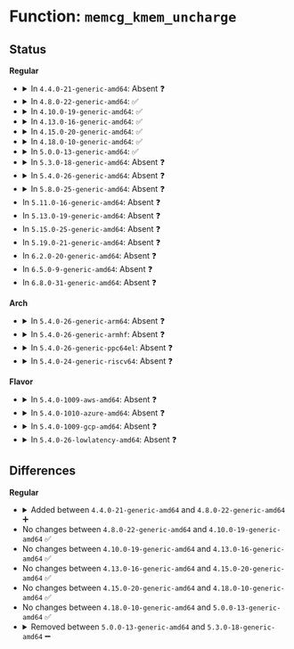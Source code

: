 # Function: <code>memcg_kmem_uncharge</code>

## Status
<b>Regular</b>
<ul>
<li>
<details>
<summary>In <code>4.4.0-21-generic-amd64</code>: Absent ❓</summary>

```json
{
  "name": "memcg_kmem_uncharge",
  "collision_type": "Unique Static",
  "inline_type": "Full",
  "funcs": [
    {
      "addr": 18446744071580504226,
      "name": "memcg_kmem_uncharge",
      "external": false,
      "loc": "include/linux/memcontrol.h:804",
      "file": "mm/page_alloc.c",
      "inline": "declared, inlined",
      "caller_inline": [
        "mm/page_alloc.c:__free_kmem_pages"
      ],
      "caller_func": []
    }
  ],
  "symbols": []
}
```
</details>
</li>
<li>
<details>
<summary>In <code>4.8.0-22-generic-amd64</code>: ✅</summary>

```c
void memcg_kmem_uncharge(struct page * page, int order)
```

```json
{
  "name": "memcg_kmem_uncharge",
  "collision_type": "Unique Global",
  "inline_type": "No",
  "funcs": [
    {
      "addr": 18446744071581087888,
      "name": "memcg_kmem_uncharge",
      "external": true,
      "loc": "mm/memcontrol.c:2366",
      "file": "mm/memcontrol.c",
      "inline": "seen, unknown",
      "caller_inline": [],
      "caller_func": [
        "mm/page_alloc.c:free_hot_cold_page",
        "mm/page_alloc.c:__free_pages_ok",
        "mm/slub.c:__free_slab",
        "fs/pipe.c:anon_pipe_buf_steal"
      ]
    }
  ],
  "symbols": [
    {
      "addr": 18446744071581087888,
      "name": "memcg_kmem_uncharge",
      "section": ".text",
      "bind": "STB_GLOBAL",
      "size": 187
    }
  ]
}
```
</details>
</li>
<li>
<details>
<summary>In <code>4.10.0-19-generic-amd64</code>: ✅</summary>

```c
void memcg_kmem_uncharge(struct page * page, int order)
```

```json
{
  "name": "memcg_kmem_uncharge",
  "collision_type": "Unique Global",
  "inline_type": "No",
  "funcs": [
    {
      "addr": 18446744071581162880,
      "name": "memcg_kmem_uncharge",
      "external": true,
      "loc": "mm/memcontrol.c:2339",
      "file": "mm/memcontrol.c",
      "inline": "seen, unknown",
      "caller_inline": [],
      "caller_func": [
        "mm/page_alloc.c:free_hot_cold_page",
        "mm/page_alloc.c:__free_pages_ok",
        "mm/slub.c:__free_slab",
        "fs/pipe.c:anon_pipe_buf_steal"
      ]
    }
  ],
  "symbols": [
    {
      "addr": 18446744071581162880,
      "name": "memcg_kmem_uncharge",
      "section": ".text",
      "bind": "STB_GLOBAL",
      "size": 187
    }
  ]
}
```
</details>
</li>
<li>
<details>
<summary>In <code>4.13.0-16-generic-amd64</code>: ✅</summary>

```c
void memcg_kmem_uncharge(struct page * page, int order)
```

```json
{
  "name": "memcg_kmem_uncharge",
  "collision_type": "Unique Global",
  "inline_type": "No",
  "funcs": [
    {
      "addr": 18446744071581210608,
      "name": "memcg_kmem_uncharge",
      "external": true,
      "loc": "mm/memcontrol.c:2348",
      "file": "mm/memcontrol.c",
      "inline": "seen, unknown",
      "caller_inline": [],
      "caller_func": [
        "mm/page_alloc.c:free_hot_cold_page",
        "mm/page_alloc.c:__free_pages_ok",
        "mm/slub.c:__free_slab",
        "fs/pipe.c:anon_pipe_buf_steal"
      ]
    }
  ],
  "symbols": [
    {
      "addr": 18446744071581210608,
      "name": "memcg_kmem_uncharge",
      "section": ".text",
      "bind": "STB_GLOBAL",
      "size": 180
    }
  ]
}
```
</details>
</li>
<li>
<details>
<summary>In <code>4.15.0-20-generic-amd64</code>: ✅</summary>

```c
void memcg_kmem_uncharge(struct page * page, int order)
```

```json
{
  "name": "memcg_kmem_uncharge",
  "collision_type": "Unique Global",
  "inline_type": "No",
  "funcs": [
    {
      "addr": 18446744071581340992,
      "name": "memcg_kmem_uncharge",
      "external": true,
      "loc": "mm/memcontrol.c:2375",
      "file": "mm/memcontrol.c",
      "inline": "seen, unknown",
      "caller_inline": [],
      "caller_func": [
        "mm/page_alloc.c:__free_pages_ok",
        "mm/page_alloc.c:free_pcp_prepare",
        "mm/slub.c:__free_slab",
        "fs/pipe.c:anon_pipe_buf_steal"
      ]
    }
  ],
  "symbols": [
    {
      "addr": 18446744071581340992,
      "name": "memcg_kmem_uncharge",
      "section": ".text",
      "bind": "STB_GLOBAL",
      "size": 185
    }
  ]
}
```
</details>
</li>
<li>
<details>
<summary>In <code>4.18.0-10-generic-amd64</code>: ✅</summary>

```c
void memcg_kmem_uncharge(struct page * page, int order)
```

```json
{
  "name": "memcg_kmem_uncharge",
  "collision_type": "Unique Global",
  "inline_type": "No",
  "funcs": [
    {
      "addr": 18446744071581488448,
      "name": "memcg_kmem_uncharge",
      "external": true,
      "loc": "mm/memcontrol.c:2362",
      "file": "mm/memcontrol.c",
      "inline": "seen, unknown",
      "caller_inline": [],
      "caller_func": [
        "mm/page_alloc.c:__free_pages_ok",
        "mm/page_alloc.c:free_pcp_prepare",
        "mm/slub.c:__free_slab",
        "fs/pipe.c:anon_pipe_buf_steal"
      ]
    }
  ],
  "symbols": [
    {
      "addr": 18446744071581488448,
      "name": "memcg_kmem_uncharge",
      "section": ".text",
      "bind": "STB_GLOBAL",
      "size": 198
    }
  ]
}
```
</details>
</li>
<li>
<details>
<summary>In <code>5.0.0-13-generic-amd64</code>: ✅</summary>

```c
void memcg_kmem_uncharge(struct page * page, int order)
```

```json
{
  "name": "memcg_kmem_uncharge",
  "collision_type": "Unique Global",
  "inline_type": "No",
  "funcs": [
    {
      "addr": 18446744071581574208,
      "name": "memcg_kmem_uncharge",
      "external": true,
      "loc": "mm/memcontrol.c:2636",
      "file": "mm/memcontrol.c",
      "inline": "seen, unknown",
      "caller_inline": [],
      "caller_func": [
        "kernel/fork.c:put_task_stack",
        "mm/page_alloc.c:__free_pages_ok",
        "mm/page_alloc.c:free_pcp_prepare",
        "mm/slub.c:__free_slab",
        "fs/pipe.c:anon_pipe_buf_steal"
      ]
    }
  ],
  "symbols": [
    {
      "addr": 18446744071581574208,
      "name": "memcg_kmem_uncharge",
      "section": ".text",
      "bind": "STB_GLOBAL",
      "size": 198
    }
  ]
}
```
</details>
</li>
<li>
<details>
<summary>In <code>5.3.0-18-generic-amd64</code>: Absent ❓</summary>

```json
{
  "name": "memcg_kmem_uncharge",
  "collision_type": "Static Duplication",
  "inline_type": "Full",
  "funcs": [
    {
      "addr": 18446744071579470808,
      "name": "memcg_kmem_uncharge",
      "external": false,
      "loc": "include/linux/memcontrol.h:1323",
      "file": "kernel/fork.c",
      "inline": "declared, inlined",
      "caller_inline": [
        "kernel/fork.c:copy_process",
        "kernel/fork.c:put_task_stack"
      ],
      "caller_func": []
    },
    {
      "addr": 18446744071581816684,
      "name": "memcg_kmem_uncharge",
      "external": false,
      "loc": "include/linux/memcontrol.h:1323",
      "file": "fs/pipe.c",
      "inline": "declared, inlined",
      "caller_inline": [
        "fs/pipe.c:anon_pipe_buf_steal"
      ],
      "caller_func": []
    }
  ],
  "symbols": []
}
```
</details>
</li>
<li>
<details>
<summary>In <code>5.4.0-26-generic-amd64</code>: Absent ❓</summary>

```json
{
  "name": "memcg_kmem_uncharge",
  "collision_type": "Static Duplication",
  "inline_type": "Full",
  "funcs": [
    {
      "addr": 18446744071579496851,
      "name": "memcg_kmem_uncharge",
      "external": false,
      "loc": "include/linux/memcontrol.h:1409",
      "file": "kernel/fork.c",
      "inline": "declared, inlined",
      "caller_inline": [
        "kernel/fork.c:copy_process",
        "kernel/fork.c:put_task_stack"
      ],
      "caller_func": []
    },
    {
      "addr": 18446744071581889244,
      "name": "memcg_kmem_uncharge",
      "external": false,
      "loc": "include/linux/memcontrol.h:1409",
      "file": "fs/pipe.c",
      "inline": "declared, inlined",
      "caller_inline": [
        "fs/pipe.c:anon_pipe_buf_steal"
      ],
      "caller_func": []
    }
  ],
  "symbols": []
}
```
</details>
</li>
<li>
<details>
<summary>In <code>5.8.0-25-generic-amd64</code>: Absent ❓</summary>

```json
{
  "name": "memcg_kmem_uncharge",
  "collision_type": "Unique Static",
  "inline_type": "Full",
  "funcs": [
    {
      "addr": 18446744071581836237,
      "name": "memcg_kmem_uncharge",
      "external": false,
      "loc": "include/linux/memcontrol.h:1396",
      "file": "mm/slub.c",
      "inline": "declared, inlined",
      "caller_inline": [
        "mm/slub.c:__free_slab"
      ],
      "caller_func": []
    }
  ],
  "symbols": []
}
```
</details>
</li>
<li>
In <code>5.11.0-16-generic-amd64</code>: Absent ❓
</li>
<li>
In <code>5.13.0-19-generic-amd64</code>: Absent ❓
</li>
<li>
In <code>5.15.0-25-generic-amd64</code>: Absent ❓
</li>
<li>
In <code>5.19.0-21-generic-amd64</code>: Absent ❓
</li>
<li>
In <code>6.2.0-20-generic-amd64</code>: Absent ❓
</li>
<li>
In <code>6.5.0-9-generic-amd64</code>: Absent ❓
</li>
<li>
In <code>6.8.0-31-generic-amd64</code>: Absent ❓
</li>
</ul>
<b>Arch</b>
<ul>
<li>
<details>
<summary>In <code>5.4.0-26-generic-arm64</code>: Absent ❓</summary>

```json
{
  "name": "memcg_kmem_uncharge",
  "collision_type": "Static Duplication",
  "inline_type": "Full",
  "funcs": [
    {
      "addr": 18446603336490621216,
      "name": "memcg_kmem_uncharge",
      "external": false,
      "loc": "include/linux/memcontrol.h:1409",
      "file": "kernel/fork.c",
      "inline": "declared, inlined",
      "caller_inline": [],
      "caller_func": []
    },
    {
      "addr": 18446603336493366160,
      "name": "memcg_kmem_uncharge",
      "external": false,
      "loc": "include/linux/memcontrol.h:1409",
      "file": "fs/pipe.c",
      "inline": "declared, inlined",
      "caller_inline": [
        "fs/pipe.c:anon_pipe_buf_steal"
      ],
      "caller_func": []
    }
  ],
  "symbols": []
}
```
</details>
</li>
<li>
<details>
<summary>In <code>5.4.0-26-generic-armhf</code>: Absent ❓</summary>

```json
{
  "name": "memcg_kmem_uncharge",
  "collision_type": "Unique Static",
  "inline_type": "Full",
  "funcs": [
    {
      "addr": 3226953704,
      "name": "memcg_kmem_uncharge",
      "external": false,
      "loc": "include/linux/memcontrol.h:1409",
      "file": "fs/pipe.c",
      "inline": "declared, inlined",
      "caller_inline": [
        "fs/pipe.c:anon_pipe_buf_steal"
      ],
      "caller_func": []
    }
  ],
  "symbols": []
}
```
</details>
</li>
<li>
<details>
<summary>In <code>5.4.0-26-generic-ppc64el</code>: Absent ❓</summary>

```json
{
  "name": "memcg_kmem_uncharge",
  "collision_type": "Unique Static",
  "inline_type": "Full",
  "funcs": [
    {
      "addr": 13835058055286913136,
      "name": "memcg_kmem_uncharge",
      "external": false,
      "loc": "include/linux/memcontrol.h:1409",
      "file": "fs/pipe.c",
      "inline": "declared, inlined",
      "caller_inline": [
        "fs/pipe.c:anon_pipe_buf_steal"
      ],
      "caller_func": []
    }
  ],
  "symbols": []
}
```
</details>
</li>
<li>
<details>
<summary>In <code>5.4.0-24-generic-riscv64</code>: Absent ❓</summary>

```json
{
  "name": "memcg_kmem_uncharge",
  "collision_type": "Unique Static",
  "inline_type": "Full",
  "funcs": [
    {
      "addr": 18446743936273086386,
      "name": "memcg_kmem_uncharge",
      "external": false,
      "loc": "include/linux/memcontrol.h:1409",
      "file": "fs/pipe.c",
      "inline": "declared, inlined",
      "caller_inline": [
        "fs/pipe.c:anon_pipe_buf_steal"
      ],
      "caller_func": []
    }
  ],
  "symbols": []
}
```
</details>
</li>
</ul>
<b>Flavor</b>
<ul>
<li>
<details>
<summary>In <code>5.4.0-1009-aws-amd64</code>: Absent ❓</summary>

```json
{
  "name": "memcg_kmem_uncharge",
  "collision_type": "Static Duplication",
  "inline_type": "Full",
  "funcs": [
    {
      "addr": 18446744071579470515,
      "name": "memcg_kmem_uncharge",
      "external": false,
      "loc": "include/linux/memcontrol.h:1409",
      "file": "kernel/fork.c",
      "inline": "declared, inlined",
      "caller_inline": [
        "kernel/fork.c:copy_process",
        "kernel/fork.c:put_task_stack"
      ],
      "caller_func": []
    },
    {
      "addr": 18446744071581857980,
      "name": "memcg_kmem_uncharge",
      "external": false,
      "loc": "include/linux/memcontrol.h:1409",
      "file": "fs/pipe.c",
      "inline": "declared, inlined",
      "caller_inline": [
        "fs/pipe.c:anon_pipe_buf_steal"
      ],
      "caller_func": []
    }
  ],
  "symbols": []
}
```
</details>
</li>
<li>
<details>
<summary>In <code>5.4.0-1010-azure-amd64</code>: Absent ❓</summary>

```json
{
  "name": "memcg_kmem_uncharge",
  "collision_type": "Static Duplication",
  "inline_type": "Full",
  "funcs": [
    {
      "addr": 18446744071579399427,
      "name": "memcg_kmem_uncharge",
      "external": false,
      "loc": "include/linux/memcontrol.h:1409",
      "file": "kernel/fork.c",
      "inline": "declared, inlined",
      "caller_inline": [
        "kernel/fork.c:copy_process",
        "kernel/fork.c:put_task_stack"
      ],
      "caller_func": []
    },
    {
      "addr": 18446744071581795580,
      "name": "memcg_kmem_uncharge",
      "external": false,
      "loc": "include/linux/memcontrol.h:1409",
      "file": "fs/pipe.c",
      "inline": "declared, inlined",
      "caller_inline": [
        "fs/pipe.c:anon_pipe_buf_steal"
      ],
      "caller_func": []
    }
  ],
  "symbols": []
}
```
</details>
</li>
<li>
<details>
<summary>In <code>5.4.0-1009-gcp-amd64</code>: Absent ❓</summary>

```json
{
  "name": "memcg_kmem_uncharge",
  "collision_type": "Static Duplication",
  "inline_type": "Full",
  "funcs": [
    {
      "addr": 18446744071579470435,
      "name": "memcg_kmem_uncharge",
      "external": false,
      "loc": "include/linux/memcontrol.h:1409",
      "file": "kernel/fork.c",
      "inline": "declared, inlined",
      "caller_inline": [
        "kernel/fork.c:copy_process",
        "kernel/fork.c:put_task_stack"
      ],
      "caller_func": []
    },
    {
      "addr": 18446744071581849292,
      "name": "memcg_kmem_uncharge",
      "external": false,
      "loc": "include/linux/memcontrol.h:1409",
      "file": "fs/pipe.c",
      "inline": "declared, inlined",
      "caller_inline": [
        "fs/pipe.c:anon_pipe_buf_steal"
      ],
      "caller_func": []
    }
  ],
  "symbols": []
}
```
</details>
</li>
<li>
<details>
<summary>In <code>5.4.0-26-lowlatency-amd64</code>: Absent ❓</summary>

```json
{
  "name": "memcg_kmem_uncharge",
  "collision_type": "Static Duplication",
  "inline_type": "Full",
  "funcs": [
    {
      "addr": 18446744071579502209,
      "name": "memcg_kmem_uncharge",
      "external": false,
      "loc": "include/linux/memcontrol.h:1409",
      "file": "kernel/fork.c",
      "inline": "declared, inlined",
      "caller_inline": [
        "kernel/fork.c:copy_process",
        "kernel/fork.c:put_task_stack"
      ],
      "caller_func": []
    },
    {
      "addr": 18446744071581918796,
      "name": "memcg_kmem_uncharge",
      "external": false,
      "loc": "include/linux/memcontrol.h:1409",
      "file": "fs/pipe.c",
      "inline": "declared, inlined",
      "caller_inline": [
        "fs/pipe.c:anon_pipe_buf_steal"
      ],
      "caller_func": []
    }
  ],
  "symbols": []
}
```
</details>
</li>
</ul>

## Differences
<b>Regular</b>
<ul>
<li>
<details>
<summary>Added between <code>4.4.0-21-generic-amd64</code> and <code>4.8.0-22-generic-amd64</code> ➕</summary>

```c
void memcg_kmem_uncharge(struct page * page, int order)
```
</details>
</li>
<li>
No changes between <code>4.8.0-22-generic-amd64</code> and <code>4.10.0-19-generic-amd64</code> ✅
</li>
<li>
No changes between <code>4.10.0-19-generic-amd64</code> and <code>4.13.0-16-generic-amd64</code> ✅
</li>
<li>
No changes between <code>4.13.0-16-generic-amd64</code> and <code>4.15.0-20-generic-amd64</code> ✅
</li>
<li>
No changes between <code>4.15.0-20-generic-amd64</code> and <code>4.18.0-10-generic-amd64</code> ✅
</li>
<li>
No changes between <code>4.18.0-10-generic-amd64</code> and <code>5.0.0-13-generic-amd64</code> ✅
</li>
<li>
<details>
<summary>Removed between <code>5.0.0-13-generic-amd64</code> and <code>5.3.0-18-generic-amd64</code> ➖</summary>

```c
void memcg_kmem_uncharge(struct page * page, int order)
```
</details>
</li>
</ul>
